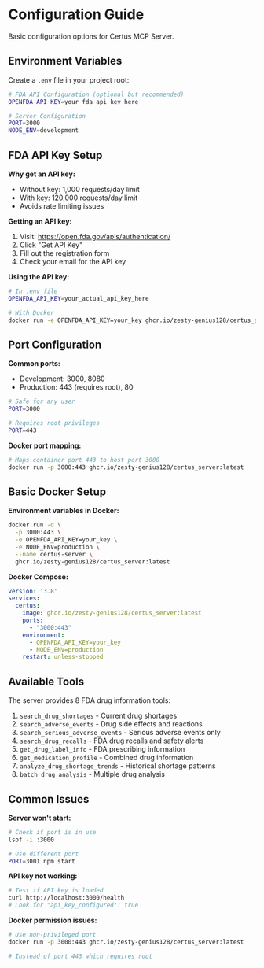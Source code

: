 # Configuration Guide

Basic configuration options for Certus MCP Server.

## Environment Variables

Create a `.env` file in your project root:

```bash
# FDA API Configuration (optional but recommended)
OPENFDA_API_KEY=your_fda_api_key_here

# Server Configuration
PORT=3000
NODE_ENV=development
```

## FDA API Key Setup

**Why get an API key:**
- Without key: 1,000 requests/day limit
- With key: 120,000 requests/day limit
- Avoids rate limiting issues

**Getting an API key:**
1. Visit: https://open.fda.gov/apis/authentication/
2. Click "Get API Key"
3. Fill out the registration form
4. Check your email for the API key

**Using the API key:**

```bash
# In .env file
OPENFDA_API_KEY=your_actual_api_key_here

# With Docker
docker run -e OPENFDA_API_KEY=your_key ghcr.io/zesty-genius128/certus_server:latest
```

## Port Configuration

**Common ports:**
- Development: 3000, 8080
- Production: 443 (requires root), 80

```bash
# Safe for any user
PORT=3000

# Requires root privileges
PORT=443
```

**Docker port mapping:**
```bash
# Maps container port 443 to host port 3000
docker run -p 3000:443 ghcr.io/zesty-genius128/certus_server:latest
```

## Basic Docker Setup

**Environment variables in Docker:**
```bash
docker run -d \
  -p 3000:443 \
  -e OPENFDA_API_KEY=your_key \
  -e NODE_ENV=production \
  --name certus-server \
  ghcr.io/zesty-genius128/certus_server:latest
```

**Docker Compose:**
```yaml
version: '3.8'
services:
  certus:
    image: ghcr.io/zesty-genius128/certus_server:latest
    ports:
      - "3000:443"
    environment:
      - OPENFDA_API_KEY=your_key
      - NODE_ENV=production
    restart: unless-stopped
```

## Available Tools

The server provides 8 FDA drug information tools:

1. `search_drug_shortages` - Current drug shortages
2. `search_adverse_events` - Drug side effects and reactions
3. `search_serious_adverse_events` - Serious adverse events only
4. `search_drug_recalls` - FDA drug recalls and safety alerts
5. `get_drug_label_info` - FDA prescribing information
6. `get_medication_profile` - Combined drug information
7. `analyze_drug_shortage_trends` - Historical shortage patterns
8. `batch_drug_analysis` - Multiple drug analysis

## Common Issues

**Server won't start:**
```bash
# Check if port is in use
lsof -i :3000

# Use different port
PORT=3001 npm start
```

**API key not working:**
```bash
# Test if API key is loaded
curl http://localhost:3000/health
# Look for "api_key_configured": true
```

**Docker permission issues:**
```bash
# Use non-privileged port
docker run -p 3000:443 ghcr.io/zesty-genius128/certus_server:latest

# Instead of port 443 which requires root
```
